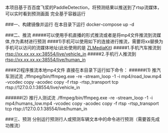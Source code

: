 本项目基于百百度飞浆的PaddleDetection，将预测结果以推送到了rtsp流媒体，可以实时看到预测画面
完全基于容器运行

###一、构建镜像并运行
在本目录下运行
docker-compose up -d

###二、推流
#####可以使用手机直播的形式推流或者是将mp4文件推流到流媒体,作为素材进行预测
####1)手机可以使用如下的连接进行推流，需要将xx替换为手机可以访问的流媒体地址(此处使用的是 [ZLMediaKit](https://github.com/ZLMediaKit/ZLMediaKit))
#####1.手机汽车推流到   <rtsp://xx.xx.xx.xx:38554/live/vehicle_in>
#####2.手机行人推流到   <rtsp://xx.xx.xx.xx:38554/live/human_in>

####2)程序推流本地mp4文件
直接在本目录下运行如下命令：
######(1) 推汽车测试流
./ffmpeg/bin/ffmpeg.exe -re -stream_loop -1 -i mp4/road_low.mp4 -vcodec copy -acodec copy -f rtsp -rtsp_transport tcp rtsp://127.0.0.1:38554/live/vehicle_in

######(2) 推行人测试流
./ffmpeg/bin/ffmpeg.exe -re -stream_loop -1 -i mp4/humans_low.mp4 -vcodec copy -acodec copy -f rtsp -rtsp_transport tcp rtsp://127.0.0.1:38554/live/human_in

###三、预测
分别运行预测行人或预测车辆文本中的命令进行预测（需要首先成功推流）